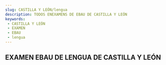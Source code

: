 ```yaml
---
slug: CASTILLA Y LEÓN/lengua
description: TODOS ENEXAMENS DE EBAU DE CASTILLA Y LEÓN
keywords:
 - CASTILLA Y LEÓN
 - EXAMEN
 - EBAU
 - lengua
---
```

## EXAMEN EBAU DE LENGUA DE CASTILLA Y LEÓN
